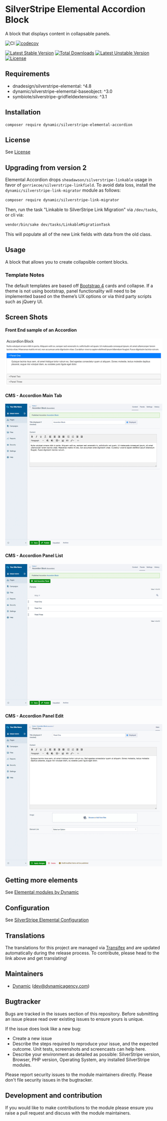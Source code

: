 # SilverStripe Elemental Accordion Block

A block that displays content in collapsable panels.

![CI](https://github.com/dynamic/silverstripe-elemental-accordion/workflows/CI/badge.svg)
[![codecov](https://codecov.io/gh/dynamic/silverstripe-elemental-accordion/branch/master/graph/badge.svg)](https://codecov.io/gh/dynamic/silverstripe-elemental-accordion)

[![Latest Stable Version](https://poser.pugx.org/dynamic/silverstripe-elemental-accordion/v/stable)](https://packagist.org/packages/dynamic/silverstripe-elemental-accordion)
[![Total Downloads](https://poser.pugx.org/dynamic/silverstripe-elemental-accordion/downloads)](https://packagist.org/packages/dynamic/silverstripe-elemental-accordion)
[![Latest Unstable Version](https://poser.pugx.org/dynamic/silverstripe-elemental-accordion/v/unstable)](https://packagist.org/packages/dynamic/silverstripe-elemental-accordion)
[![License](https://poser.pugx.org/dynamic/silverstripe-elemental-accordion/license)](https://packagist.org/packages/dynamic/silverstripe-elemental-accordion)

## Requirements

* dnadesign/silverstripe-elemental: ^4.8
* dynamic/silverstripe-elemental-baseobject: ^3.0
* symbiote/silverstripe-gridfieldextensions: ^3.1

## Installation

`composer require dynamic/silverstripe-elemental-accordion`

## License

See [License](LICENSE.md)

## Upgrading from version 2

Elemental Accordion drops `sheadawson/silverstripe-linkable` usage in favor of `gorriecoe/silverstripe-linkfield`. To avoid data loss, install the `dynamic/silverstripe-link-migrator` module as follows:

```markdown
composer require dynamic/silverstripe-link-migrator
```

Then, run the task "Linkable to SilverStripe Link Migration" via `/dev/tasks`, or cli via:
```markdown
vendor/bin/sake dev/tasks/LinkableMigrationTask
```

This will populate all of the new Link fields with data from the old class.

## Usage

A block that allows you to create collapsible content blocks.

### Template Notes

The default templates are based off [Bootstrap 4](https://getbootstrap.com/) cards and collapse. If a theme is not using bootstrap, panel functionality will need to be implemented based on the theme’s UX options or via third party scripts such as jQuery UI.

## Screen Shots

#### Front End sample of an Accordion
![Front End sample of an Accordion](./docs/en/_images/accordion-sample.jpg)

#### CMS - Accordion Main Tab
![Accordion Main Tab](./docs/en/_images/accordion-cms-block.jpg)

#### CMS - Accordion Panel List
![CMS - Accordion Panel List](./docs/en/_images/accordion-cms-list.jpg)

#### CMS - Accordion Panel Edit
![CMS - Accordion Panel Edit](./docs/en/_images/accordion-cms-panel.jpg)


## Getting more elements

See [Elemental modules by Dynamic](https://github.com/orgs/dynamic/repositories?q=elemental&type=all&language=&sort=)

## Configuration

See [SilverStripe Elemental Configuration](https://github.com/silverstripe/silverstripe-elemental#configuration)

## Translations

The translations for this project are managed via [Transifex](https://www.transifex.com/dynamicagency/silverstripe-elemental-accordion/)
and are updated automatically during the release process. To contribute, please head to the link above and get
translating!

## Maintainers

 *  [Dynamic](https://www.dynamicagency.com) (<dev@dynamicagency.com>)

## Bugtracker
Bugs are tracked in the issues section of this repository. Before submitting an issue please read over
existing issues to ensure yours is unique.

If the issue does look like a new bug:

 - Create a new issue
 - Describe the steps required to reproduce your issue, and the expected outcome. Unit tests, screenshots
 and screencasts can help here.
 - Describe your environment as detailed as possible: SilverStripe version, Browser, PHP version,
 Operating System, any installed SilverStripe modules.

Please report security issues to the module maintainers directly. Please don't file security issues in the bugtracker.

## Development and contribution
If you would like to make contributions to the module please ensure you raise a pull request and discuss with the module maintainers.
